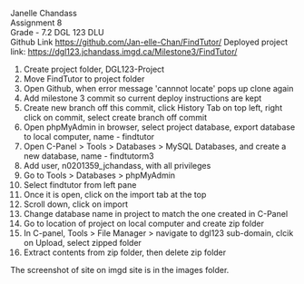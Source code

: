 Janelle Chandass\
Assignment 8\
Grade - 7.2
DGL 123 DLU\
Github Link https://github.com/Jan-elle-Chan/FindTutor/
Deployed project link: https://dgl123.jchandass.imgd.ca/Milestone3/FindTutor/



1. Create project folder, DGL123-Project
2. Move FindTutor to project folder
3. Open Github, when error message 'cannnot locate' pops up clone again
4. Add milestone 3 commit so current deploy instructions are kept
5. Create new branch off this commit, click History Tab on top left, right click on commit, select create branch off commit
6. Open phpMyAdmin in browser, select project database, export database to local computer, name - findtutor
7. Open C-Panel > Tools > Databases > MySQL Databases, and create a new database, name - findtutorm3
8. Add user, n0201359_jchandass, with all privileges
9. Go to Tools > Databases > phpMyAdmin 
10. Select findtutor from left pane
11. Once it is open, click on the import tab at the top
12. Scroll down, click on import
13. Change database name in project to match the one created in C-Panel
14. Go to location of project on local computer and create zip folder
15. In C-panel, Tools > File Manager > navigate to dgl123 sub-domain, clcik on Upload, select zipped folder
16. Extract contents from zip folder, then delete zip folder

The screenshot of site on imgd site is in the images folder.